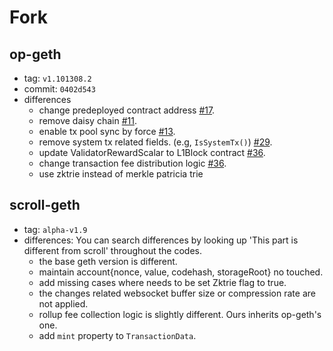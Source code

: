 # Fork

## op-geth

- tag: `v1.101308.2`
- commit: `0402d543`
- differences
  - change predeployed contract address [#17](https://github.com/kroma-network/go-ethereum/pull/17).
  - remove daisy chain [#11](https://github.com/kroma-network/go-ethereum/pull/11).
  - enable tx pool sync by force [#13](https://github.com/kroma-network/go-ethereum/pull/13).
  - remove system tx related fields. (e.g, `IsSystemTx()`) [#29](https://github.com/kroma-network/go-ethereum/pull/29).
  - update ValidatorRewardScalar to L1Block contract [#36](https://github.com/kroma-network/go-ethereum/pull/36).
  - change transaction fee distribution logic [#36](https://github.com/kroma-network/go-ethereum/pull/36).
  - use zktrie instead of merkle patricia trie

## scroll-geth

- tag: `alpha-v1.9`
- differences: You can search differences by looking up 'This part is different from scroll' throughout the codes.
  - the base geth version is different.
  - maintain account{nonce, value, codehash, storageRoot} no touched.
  - add missing cases where needs to be set Zktrie flag to true.
  - the changes related websocket buffer size or compression rate are not applied.
  - rollup fee collection logic is slightly different. Ours inherits op-geth's one.
  - add `mint` property to `TransactionData`.
